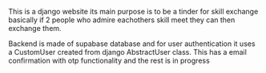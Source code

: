 This is a django website its main purpose is to be a tinder for skill exchange 
basically if 2 people who admire eachothers skill meet they can then exchange them.

Backend is made of supabase database and for user authentication it uses a CustomUser created from django AbstractUser class.
This has a email confirmation with otp functionality and the rest is in progress
